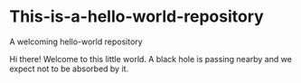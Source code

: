 # This-is-a-hello-world-repository
A welcoming hello-world repository

Hi there! 
Welcome to this little world. A black hole is passing nearby and we expect not to be absorbed by it. 
